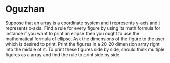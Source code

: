 # Oguzhan
Suppose that an array is a coordinate system and i represents y-axis and j represents x-axis.
Find a rule for every figure by using its math formula for instance if you want to print an ellipse then you ought to use the mathematical formula of ellipse.
Ask the dimensions of the figure to the user which is desired to print.
Print the figures in a 20-20 dimension array right into the middle of it.
To print these figures side by side, should think multiple figures as a array and find the rule to print side by side.
